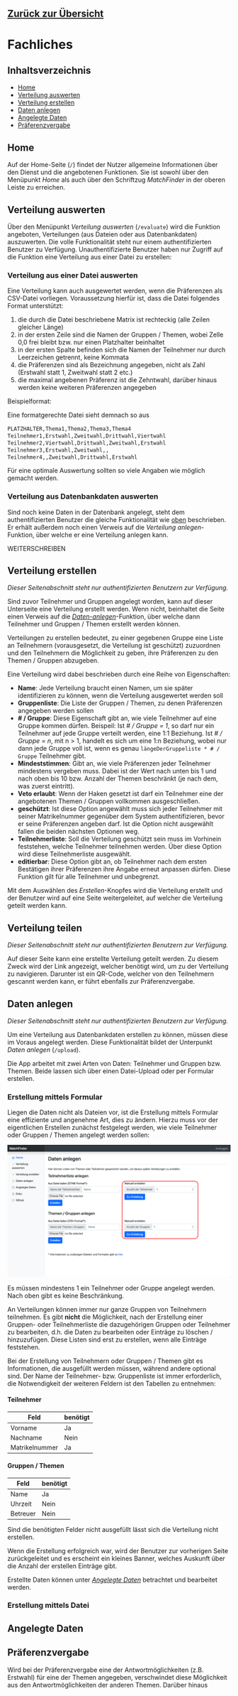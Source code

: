 ## [Zurück zur Übersicht](../dokumentation.md)

# Fachliches

## Inhaltsverzeichnis

- [Home](#home)
- [Verteilung auswerten](#verteilung-auswerten)
- [Verteilung erstellen](#verteilung-erstellen)
- [Daten anlegen](#daten-anlegen)
- [Angelegte Daten](#angelegte-daten)
- [Präferenzvergabe](#praferenzvergabe)

## Home

Auf der Home-Seite (```/```) findet der Nutzer allgemeine Informationen über den Dienst und die angebotenen Funktionen. Sie ist sowohl über den Menüpunkt *Home* als auch über den Schriftzug *MatchFinder* in der oberen Leiste zu erreichen.

## Verteilung auswerten

Über den Menüpunkt *Verteilung auswerten* (```/evaluate```) wird die Funktion angeboten, Verteilungen (aus Dateien oder aus Datenbankdaten) auszuwerten. Die volle Funktionalität steht nur einem authentifizierten Benutzer zu Verfügung. Unauthentifizierte Benutzer haben nur Zugriff auf die Funktion eine Verteilung aus einer Datei zu erstellen:

### Verteilung aus einer Datei auswerten

Eine Verteilung kann auch ausgewertet werden, wenn die Präferenzen als CSV-Datei vorliegen. Voraussetzung hierfür ist, dass die Datei folgendes Format unterstützt:

1. die durch die Datei beschriebene Matrix ist rechteckig (alle Zeilen gleicher Länge)
2. in der ersten Zeile sind die Namen der Gruppen / Themen, wobei Zelle 0,0 frei bleibt bzw. nur einen Platzhalter beinhaltet
3. in der ersten Spalte befinden sich die Namen der Teilnehmer nur durch Leerzeichen getrennt, keine Kommata
4. die Präferenzen sind als Bezeichnung angegeben, nicht als Zahl (Erstwahl statt 1, Zweitwahl statt 2 etc.)
5. die maximal angebenen Präferenz ist die Zehntwahl, darüber hinaus werden keine weiteren Präferenzen angegeben

Beispielformat:

Eine formatgerechte Datei sieht demnach so aus

```
PLATZHALTER,Thema1,Thema2,Thema3,Thema4
Teilnehmer1,Erstwahl,Zweitwahl,Drittwahl,Viertwahl
Teilnehmer2,Viertwahl,Drittwahl,Zweitwahl,Erstwahl
Teilnehmer3,Erstwahl,Zweitwahl,,
Teilnehmer4,,Zweitwahl,Drittwahl,Erstwahl
```

Für eine optimale Auswertung sollten so viele Angaben wie möglich gemacht werden.

### Verteilung aus Datenbankdaten auswerten

Sind noch keine Daten in der Datenbank angelegt, steht dem authentifizierten Benutzer die gleiche Funktionalität wie [oben](#verteilung-aus-einer-datei-auswerten) beschrieben. Er erhält außerdem noch einen Verweis auf die *Verteilung anlegen*-Funktion, über welche er eine Verteilung anlegen kann.

WEITERSCHREIBEN

## Verteilung erstellen

*Dieser Seitenabschnitt steht nur authentifizierten Benutzern zur Verfügung.*

Sind zuvor Teilnehmer und Gruppen angelegt worden, kann auf dieser Unterseite eine Verteilung erstellt werden. Wenn nicht, beinhaltet die Seite einen Verweis auf die [*Daten-anlegen*](#daten-anlegen)-Funktion, über welche dann Teilnehmer und Gruppen / Themen erstellt werden können.

Verteilungen zu erstellen bedeutet, zu einer gegebenen Gruppe eine Liste an Teilnehmern (vorausgesetzt, die Verteilung ist geschützt) zuzuordnen und den Teilnehmern die Möglichkeit zu geben, ihre Präferenzen zu den Themen / Gruppen abzugeben.

Eine Verteilung wird dabei beschrieben durch eine Reihe von Eigenschaften:

- **Name**: Jede Verteilung braucht einen Namen, um sie später identifizieren zu können, wenn die Verteilung ausgewertet werden soll
- **Gruppenliste**: Die Liste der Gruppen / Themen, zu denen Präferenzen angegeben werden sollen
- **# / Gruppe**: Diese Eigenschaft gibt an, wie viele Teilnehmer auf eine Gruppe kommen dürfen. Beispeil: Ist *# / Gruppe = 1*, so darf nur ein Teilnehmer auf jede Gruppe verteilt werden, eine 1:1 Beziehung. Ist *# / Gruppe = n*, mit n > 1, handelt es sich um eine 1:n Beziehung, wobei nur dann jede Gruppe voll ist, wenn es genau ```längeDerGruppeliste * # / Gruppe``` Teilnehmer gibt.
- **Mindeststimmen**: Gibt an, wie viele Präferenzen jeder Teilnehmer mindestens vergeben muss. Dabei ist der Wert nach unten bis 1 und nach oben bis 10 bzw. Anzahl der Themen beschränkt (je nach dem, was zuerst eintritt).
- **Veto erlaubt**: Wenn der Haken gesetzt ist darf ein Teilnehmer eine der angebotenen Themen / Gruppen vollkommen ausgeschließen.
- **geschützt**: Ist diese Option angewählt muss sich jeder Teilnehmer mit seiner Matrikelnummer gegenüber dem System authentifizieren, bevor er seine Präferenzen angeben darf. Ist die Option nicht ausgewählt fallen die beiden nächsten Optionen weg.
- **Teilnehmerliste**: Soll die Verteilung geschützt sein muss im Vorhinein feststehen, welche Teilnehmer teilnehmen werden. Über diese Option wird diese Teilnehmerliste ausgewählt.
- **editierbar**: Diese Option gibt an, ob Teilnehmer nach dem ersten Bestätigen ihrer Präferenzen ihre Angabe erneut anpassen dürfen. Diese Funktion gilt für alle Teilnehmer und unbegrenzt.

Mit dem Auswählen des *Erstellen*-Knopfes wird die Verteilung erstellt und der Benutzer wird auf eine Seite weitergeleitet, auf welcher die Verteilung geteilt werden kann.

## Verteilung teilen

*Dieser Seitenabschnitt steht nur authentifizierten Benutzern zur Verfügung.*

Auf dieser Seite kann eine erstellte Verteilung geteilt werden. Zu diesem Zweck wird der Link angezeigt, welcher benötigt wird, um zu der Verteilung zu navigieren. Darunter ist ein QR-Code, welcher von den Teilnehmern gescannt werden kann, er führt ebenfalls zur Präferenzvergabe.

## Daten anlegen

*Dieser Seitenabschnitt steht nur authentifizierten Benutzern zur Verfügung.*

Um eine Verteilung aus Datenbankdaten erstellen zu können, müssen diese im Voraus angelegt werden. Diese Funktionalität bildet der Unterpunkt *Daten anlegen* (```/upload```).

Die App arbeitet mit zwei Arten von Daten: Teilnehmer und Gruppen bzw. Themen. Beide lassen sich über einen Datei-Upload oder per Formular erstellen.

### Erstellung mittels Formular

Liegen die Daten nicht als Dateien vor, ist die Erstellung mittels Formular eine effiziente und angenehme Art, dies zu ändern. Hierzu muss vor der eigentlichen Erstellen zunächst festgelegt werden, wie viele Teilnehmer oder Gruppen / Themen angelegt werden sollen:

![image](images/manual_creation.png)

Es müssen mindestens 1 ein Teilnehmer oder Gruppe angelegt werden. Nach oben gibt es keine Beschränkung.

An Verteilungen können immer nur ganze Gruppen von Teilnehmern teilnehmen. Es gibt **nicht** die Möglichkeit, nach der Erstellung einer Gruppen- oder Teilnehmerliste die dazugehörigen Gruppen oder Teilnehmer zu bearbeiten, d.h. die Daten zu bearbeiten oder Einträge zu löschen / hinzuzufügen. Diese Listen sind erst zu erstellen, wenn alle Einträge feststehen.

Bei der Erstellung von Teilnehmern oder Gruppen / Themen gibt es Informationen, die ausgefüllt werden müssen, während andere optional sind. Der Name der Teilnehmer- bzw. Gruppenliste ist immer erforderlich, die Notwendigkeit der weiteren Feldern ist den Tabellen zu entnehmen:

#### Teilnehmer

| Feld 			| benötigt	|
|---------------|-----------|
| Vorname		| Ja		|
| Nachname		| Nein		|
| Matrikelnummer| Ja 		|

#### Gruppen / Themen

| Feld 		| benötigt	|
|-----------|-----------|
| Name		| Ja		|
| Uhrzeit	| Nein		|
| Betreuer	| Nein 		|

Sind die benötigten Felder nicht ausgefüllt lässt sich die Verteilung nicht erstellen.

Wenn die Erstellung erfolgreich war, wird der Benutzer zur vorherigen Seite zurückgeleitet und es erscheint ein kleines Banner, welches Auskunft über die Anzahl der erstellen Einträge gibt.

Erstellte Daten können unter [*Angelegte Daten*](#angelegte-daten) betrachtet und bearbeitet werden.

### Erstellung mittels Datei

## Angelegte Daten

## Präferenzvergabe


Wird bei der Präferenzvergabe eine der Antwortmöglichkeiten (z.B. Erstwahl) für eine der Themen angegeben, verschwindet diese Möglichkeit aus den Antwortmöglichkeiten der anderen Themen. Darüber hinaus